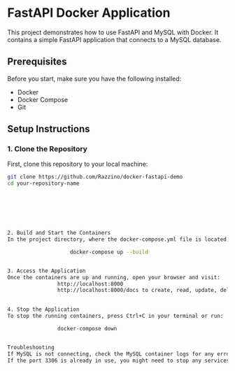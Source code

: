 # FastAPI Docker Application

This project demonstrates how to use FastAPI and MySQL with Docker. It contains a simple FastAPI application that connects to a MySQL database.

## Prerequisites

Before you start, make sure you have the following installed:

- Docker
- Docker Compose
- Git

## Setup Instructions

### 1. Clone the Repository

First, clone this repository to your local machine:

```bash
git clone https://github.com/Razzino/docker-fastapi-demo
cd your-repository-name







2. Build and Start the Containers
In the project directory, where the docker-compose.yml file is located, run the following command to build and start the containers:

                    docker-compose up --build


3. Access the Application
Once the containers are up and running, open your browser and visit:
                http://localhost:8000
                http://localhost:8000/docs to create, read, update, delete recipes/comments/ratings
                

4. Stop the Application
To stop the running containers, press Ctrl+C in your terminal or run:

                docker-compose down


Troubleshooting
If MySQL is not connecting, check the MySQL container logs for any errors.
If the port 3306 is already in use, you might need to stop any services using it or change the port in the docker-compose.yml file.


